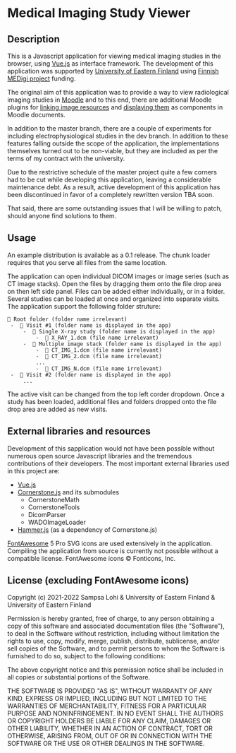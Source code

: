 Medical Imaging Study Viewer
============================

## Description

This is a Javascript application for viewing medical imaging studies in the browser, using [Vue.js](https://vuejs.org/) as interface framework. The development of this application was supported by [University of Eastern Finland](https://www.uef.fi/en) using [Finnish MEDigi project](https://www.medigi.fi/en/home-page.html) funding.

The original aim of this application was to provide a way to view radiological imaging studies in [Moodle](https://moodle.org/) and to this end, there are additional Moodle plugins for [linking image resources](https://github.com/sam-19/medimg-viewer-moodle-atto-editor-plugin) and [displaying them](https://github.com/sam-19/medimg-viewer-moodle-filter) as components in Moodle documents.

In addition to the master branch, there are a couple of experiments for including electrophysiological studies in the dev branch. In addition to these features falling outside the scope of the application, the implementations themselves turned out to be non-viable, but they are included as per the terms of my contract with the university.

Due to the restrictive schedule of the master project quite a few corners had to be cut while developing this application, leaving a considerable maintenance debt. As a result, active development of this application has been discontinued in favor of a completely rewritten version TBA soon.

That said, there are some outstanding issues that I will be willing to patch, should anyone find solutions to them.

## Usage

An example distribution is available as a 0.1 release. The chunk loader requires that you serve all files from the same location.

The application can open individual DICOM images or image series (such as CT image stacks). Open the files by dragging them onto the file drop area on then left side panel. Files can be added either individually, or in a folder. Several studies can be loaded at once and organized into separate visits. The application support the following folder struture:
```
📁 Root folder (folder name irrelevant)
 -  📁 Visit #1 (folder name is displayed in the app)
     -  📁 Single X-ray study (folder name is displayed in the app)
         -  📄 X_RAY_1.dcm (file name irrelevant)
     -  📁 Multiple image stack (folder name is displayed in the app)
         -  📄 CT_IMG_1.dcm (file name irrelevant)
         -  📄 CT_IMG_2.dcm (file name irrelevant)
         ...
         -  📄 CT_IMG_N.dcm (file name irrelevant)
 -  📁 Visit #2 (folder name is displayed in the app)
     ...

```
The active visit can be changed from the top left corder dropdown. Once a study has been loaded, additional files and folders dropped onto the file drop area are added as new visits.

## External libraries and resources

Development of this sapplication would not have been possible without numerous open source Javascript libraries and the tremendous contributions of their developers. The most important external libraries used in this project are:
- [Vue.js](https://vuejs.org)
- [Cornerstone.js](https://cornerstonejs.org/) and its submodules
  - CornerstoneMath
  - CornerstoneTools
  - DicomParser
  - WADOImageLoader
- [Hammer.js](https://hammerjs.github.io/) (as a dependency of Cornerstone.js)

[FontAwesome](https://fontawesome.com/) 5 Pro SVG icons are used extensively in the application. Compiling the application from source is currently not possible without a compatible license. FontAwesome icons © Fonticons, Inc.

## License (excluding FontAwesome icons)

Copyright (c) 2021-2022 Sampsa Lohi & University of Eastern Finland & University of Eastern Finland

Permission is hereby granted, free of charge, to any person obtaining a copy
of this software and associated documentation files (the "Software"), to deal
in the Software without restriction, including without limitation the rights
to use, copy, modify, merge, publish, distribute, sublicense, and/or sell
copies of the Software, and to permit persons to whom the Software is
furnished to do so, subject to the following conditions:

The above copyright notice and this permission notice shall be included in all
copies or substantial portions of the Software.

THE SOFTWARE IS PROVIDED "AS IS", WITHOUT WARRANTY OF ANY KIND, EXPRESS OR
IMPLIED, INCLUDING BUT NOT LIMITED TO THE WARRANTIES OF MERCHANTABILITY,
FITNESS FOR A PARTICULAR PURPOSE AND NONINFRINGEMENT. IN NO EVENT SHALL THE
AUTHORS OR COPYRIGHT HOLDERS BE LIABLE FOR ANY CLAIM, DAMAGES OR OTHER
LIABILITY, WHETHER IN AN ACTION OF CONTRACT, TORT OR OTHERWISE, ARISING FROM,
OUT OF OR IN CONNECTION WITH THE SOFTWARE OR THE USE OR OTHER DEALINGS IN THE
SOFTWARE.
